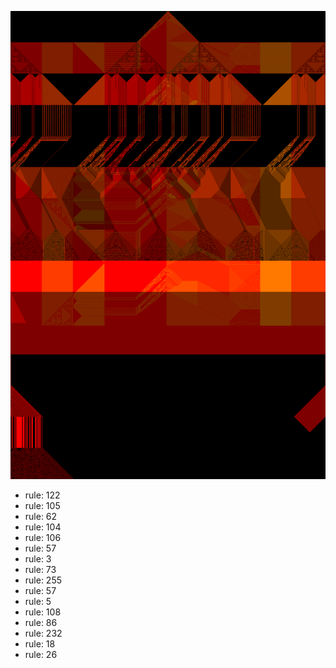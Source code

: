 ![photo](./output.png) 
 * rule: 122
* rule: 105
* rule: 62
* rule: 104
* rule: 106
* rule: 57
* rule: 3
* rule: 73
* rule: 255
* rule: 57
* rule: 5
* rule: 108
* rule: 86
* rule: 232
* rule: 18
* rule: 26
